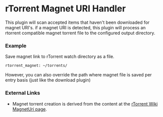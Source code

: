 # rTorrent Magnet URI Handler

This plugin will scan accepted items that haven't been downloaded for magnet URI's. if a magnet URI is detected, this plugin will process an rtorrent compatible magnet torrent file to the configured output directory.

### Example

Save magnet link to rTorrent watch directory as a file.

```
rtorrent_magnet: ~/torrents/
```

However, you can also override the path where magnet file is saved per entry basis (just like the download plugin)

### External Links

* Magnet torrent creation is derived from the content at the [rTorrent Wiki MagnetUri page](http://wiki.rtorrent.org/MagnetUri).